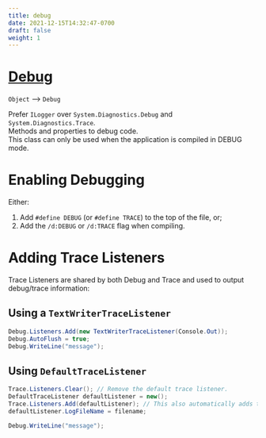 ```yaml
---
title: debug
date: 2021-12-15T14:32:47-0700
draft: false
weight: 1
---
```

# [Debug](https://docs.microsoft.com/en-us/dotnet/api/system.diagnostics.debug?view=net-6.0)
`Object` –> `Debug`  

Prefer `ILogger` over `System.Diagnostics.Debug` and `System.Diagnostics.Trace`.  
Methods and properties to debug code.  
This class can only be used when the application is compiled in DEBUG mode.  

# Enabling Debugging
Either:
1.  Add `#define DEBUG` (or `#define TRACE`) to the top of the file, or;
2.  Add the `/d:DEBUG` or `/d:TRACE` flag when compiling.

# Adding Trace Listeners
Trace Listeners are shared by both Debug and Trace and used to output debug/trace information:

## Using a `TextWriterTraceListener`
```cs
Debug.Listeners.Add(new TextWriterTraceListener(Console.Out));
Debug.AutoFlush = true;
Debug.WriteLine("message");
```

## Using `DefaultTraceListener`
```cs
Trace.Listeners.Clear(); // Remove the default trace listener.
DefaultTraceListener defaultListener = new();
Trace.Listeners.Add(defaultListener); // This also automatically adds the listener to Debug.Listeners.
defaultListener.LogFileName = filename;

Debug.WriteLine("message");
```
